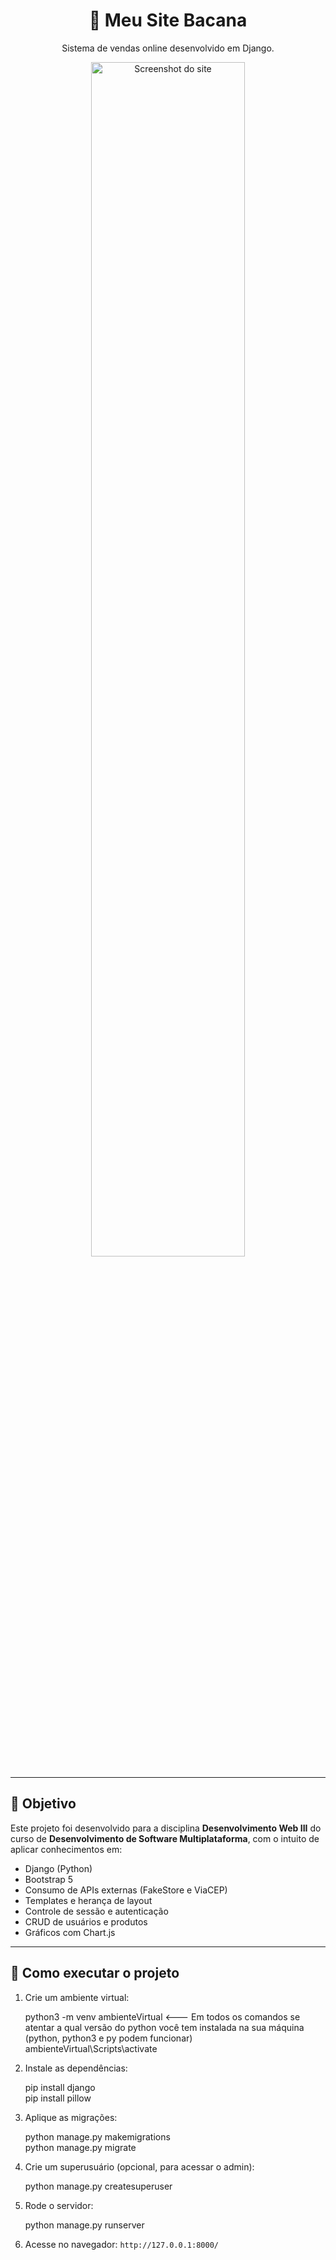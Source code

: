 <h1 align="center">🛒 Meu Site Bacana</h1>
<p align="center">
  Sistema de vendas online desenvolvido em Django.
</p>

<p align="center">
  <img src="https://i.imgur.com/Be9FqyQ.png" alt="Screenshot do site" width="70%">
</p>

---

## 🧠 Objetivo

Este projeto foi desenvolvido para a disciplina **Desenvolvimento Web III** do curso de **Desenvolvimento de Software Multiplataforma**, com o intuito de aplicar conhecimentos em:

- Django (Python)
- Bootstrap 5
- Consumo de APIs externas (FakeStore e ViaCEP)
- Templates e herança de layout
- Controle de sessão e autenticação
- CRUD de usuários e produtos
- Gráficos com Chart.js

---

## 🚀 Como executar o projeto

1. Crie um ambiente virtual:

   python3 -m venv ambienteVirtual  <--- Em todos os comandos se atentar a qual versão do python você tem instalada na sua máquina (python, python3 e py podem funcionar)
   ambienteVirtual\Scripts\activate

2. Instale as dependências:
 
   pip install django<br>
   pip install pillow 


3. Aplique as migrações:
  
   python manage.py makemigrations<br>
   python manage.py migrate
 

4. Crie um superusuário (opcional, para acessar o admin):
   
   python manage.py createsuperuser
   

5. Rode o servidor:
   
   python manage.py runserver
   

6. Acesse no navegador: `http://127.0.0.1:8000/`
